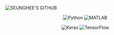 ![SEUNGHEE'S GITHUB](https://capsule-render.vercel.app/api?type=soft&color=auto&height=150&text=SEUNGHEE's%20GITHUB&fontSize=50&fontAlignY=52&animation=twinkling)

<p align="center">
<img alt="Python" src ="https://img.shields.io/badge/Python-3776AB.svg?&style=for-the-badge&logo=Python&logoColor=white"/> <img alt="MATLAB" src ="https://img.shields.io/badge/MATLAB-R2017a-BLUE.svg?&style=for-the-badge&logo=MATLAB&logoColor=white"/>
</p>

<p align="center">
<img alt="Keras" src ="https://img.shields.io/badge/Keras-D00000.svg?&style=for-the-badge&logo=Keras&logoColor=white"/> <img alt="TensorFlow" src ="https://img.shields.io/badge/TensorFlow-FF6F00.svg?&style=for-the-badge&logo=TensorFlow&logoColor=white"/>
</p>

